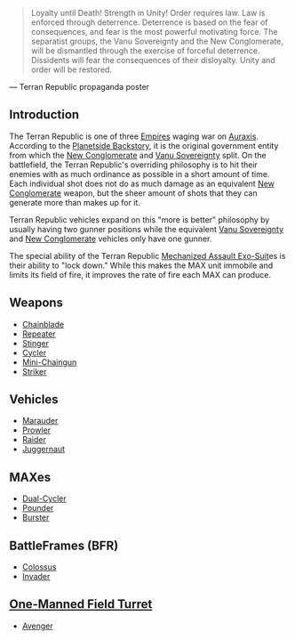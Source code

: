 > Loyalty until Death!  Strength in Unity!  Order requires law. Law is enforced through deterrence. Deterrence is based on the fear of consequences, and fear is the most powerful motivating force. The separatist groups, the Vanu Sovereignty and the New Conglomerate, will be dismantled through the exercise of forceful deterrence. Dissidents will fear the consequences of their disloyalty. Unity and order will be restored.

— Terran Republic propaganda poster

## Introduction

The Terran Republic is one of three [Empires](Empire.md) waging war on [Auraxis](../locations/Auraxis.md). According to the [Planetside Backstory](../archive/PlanetSide_Backstory.md), it is the original government entity from which the [New Conglomerate](../weapons/Avenger.md) and [Vanu Sovereignty](Vanu_Sovereignty.md) split. On the battlefield, the Terran Republic's overriding philosophy is to hit their enemies with as much ordinance as possible in a short amount of time. Each individual shot does not do as much damage as an equivalent [New Conglomerate](New_Conglomerate.md) weapon, but the sheer amount of shots that they can generate more than makes up for it.

Terran Republic vehicles expand on this "more is better" philosophy by usually having two gunner positions while the equivalent [Vanu Sovereignty](Vanu_Sovereignty.md) and [New Conglomerate](New_Conglomerate.md) vehicles only have one gunner.

The special ability of the Terran Republic [Mechanized Assault Exo-Suit](../armor/Mechanized_Assault_Exo-Suit.md)es is their ability to "lock down." While this makes the MAX unit immobile and limits its field of fire, it improves the rate of fire each MAX can produce.

## Weapons

* [Chainblade](../weapons/Chainblade.md)
* [Repeater](../weapons/Repeater.md)
* [Stinger](../weapons/Stinger.md)
* [Cycler](../weapons/Cycler.md)
* [Mini-Chaingun](../weapons/Mini-Chaingun.md)
* [Striker](../weapons/Striker.md)

## Vehicles

* [Marauder](../vehicles/Marauder.md)
* [Prowler](../vehicles/Prowler.md)
* [Raider](../vehicles/Raider.md)
* [Juggernaut](../vehicles/Juggernaut.md)

## MAXes

* [Dual-Cycler](../armor/Dual-Cycler.md)
* [Pounder](../armor/Pounder.md)
* [Burster](../armor/Burster.md)

## BattleFrames (BFR)

* [Colossus](../vehicles/Colossus.md)
* [Invader](../vehicles/Invader.md)

## [One-Manned Field Turret](../weapons/One-Manned_Field_Turret.md)

* [Avenger](../weapons/Avenger.md)